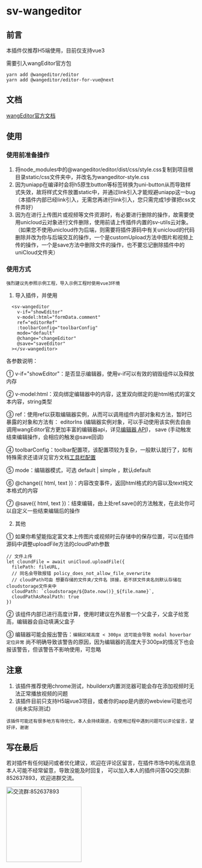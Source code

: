 # sv-wangeditor

## 前言
本插件仅推荐H5端使用，目前仅支持vue3

需要引入wangEditor官方包

    yarn add @wangeditor/editor
    yarn add @wangeditor/editor-for-vue@next
    
## 文档
[wangEditor官方文档](https://www.wangeditor.com/v5/for-frame.html#vue3)

## 使用

### 使用前准备操作
1. 将node_modules中的@wangeditor/editor/dist/css/style.css复制到项目根目录static/css文件夹中，并改名为wangeditor-style.css
2. 因为uniapp在编译时会将h5原生button等标签转换为uni-button从而导致样式失效，故将样式文件放置static中，并通过link引入才能规避uniapp这一bug（本插件内部已经link引入，无需您再进行link引入，您只需完成1步骤把css文件弄好）
3. 因为在进行上传图片或视频等文件资源时，有必要进行删除的操作，故需要使用unicloud云对象进行文件删除，使用前请上传插件内置的sv-utils云对象。（如果您不使用unicloud作为后端，则需要将插件源码中有关unicloud的代码删除并改为你与后端交互的操作，一个是customUpload方法中图片和视频上传的操作，一个是save方法中删除文件的操作，也不要忘记删除插件中的uniCloud文件夹）

### 使用方式

`强烈建议先参照示例工程，导入示例工程时使用vue3环境`

1. 导入插件，并使用
```
  <sv-wangeditor
    v-if="showEditor"
    v-model:html="formData.comment"
    ref="editorRef"
    :toolbarConfig="toolbarConfig"
    mode="default"
    @change="changeEditor"
    @save="saveEditor"
  ></sv-wangeditor>
```

各参数说明：

① v-if="showEditor"：是否显示编辑器，使用v-if可以有效的销毁组件以及释放内存

② v-model:html：双向绑定编辑器中的内容，这里双向绑定的是html格式的富文本内容，string类型

③ ref：使用ref以获取编辑器实例，从而可以调用组件内部对象和方法，暂时已暴露的对象和方法有：
editorIns (编辑器实例对象，可以手动使用该实例去自由调用wangEditor官方更加丰富的编辑器api，详见[编辑器 API](https://www.wangeditor.com/v5/API.html))，
save (手动触发结束编辑操作，会相应的触发@save回调)

④ toolbarConfig：toolbar配置项，该配置项较为复杂，一般默认就行了，如有特殊需求还请详见官方文档[工具栏配置](https://www.wangeditor.com/v5/toolbar-config.html)

⑤ mode：编辑器模式，可选 default | simple ，默认default

⑥ @change({ html, text })：内容改变事件，返回html格式的内容以及text纯文本格式的内容

⑦ @save({ html, text })：结束编辑，由上处ref.save()的方法触发，在此处你可以自定义一些结束编辑后的操作

2. 其他

① 如果你希望能指定富文本上传图片或视频时云存储中的保存位置，可以在插件源码中调整uploadFile方法的cloudPath参数
```
// 文件上传
let cloundFile = await uniCloud.uploadFile({
  filePath: fileURL,
  // 同名会导致报错 policy_does_not_allow_file_overwrite
  // cloudPath可由 想要存储的文件夹/文件名 拼接，若不拼文件夹名则默认存储在cloudstorage文件夹中
  cloudPath: `cloudstorage/${Date.now()}_${file.name}`,
  cloudPathAsRealPath: true
})
```

② 该组件内部已进行高度计算，使用时建议在外层套一个父盒子，父盒子给宽高，编辑器会自动填满父盒子

③ 编辑器可能会报出警告：`编辑区域高度 < 300px 这可能会导致 modal hoverbar 定位异常` 
尚不明确导致该警告的原因，因为编辑器的高度大于300px的情况下也会报该警告，但该警告不影响使用，可忽略

## 注意
1. 该插件推荐使用chrome测试，hbuilderx内置浏览器可能会存在添加视频时无法正常播放视频的问题
2. 该插件目前只支持H5端vue3项目，或者你的app是内嵌的webview可能也可(尚未实际测试)

`该插件可能还有很多地方有待优化，本人会持续跟进，在使用过程中遇到问题可以评论留言，望好评，谢谢`

## 写在最后
若对插件有任何疑问或者优化建议，欢迎在评论区留言，在插件市场中的私信消息本人可能不经常留意，导致没能及时回复，
可以加入本人的插件问答QQ交流群: 852637893，欢迎进群交流。

<img width="200" src="https://mp-0ecede5c-a993-48bf-ba4b-45d9a8c7e79b.cdn.bspapp.com/resource/qqqun.jpg" alt="交流群:852637893"/>
